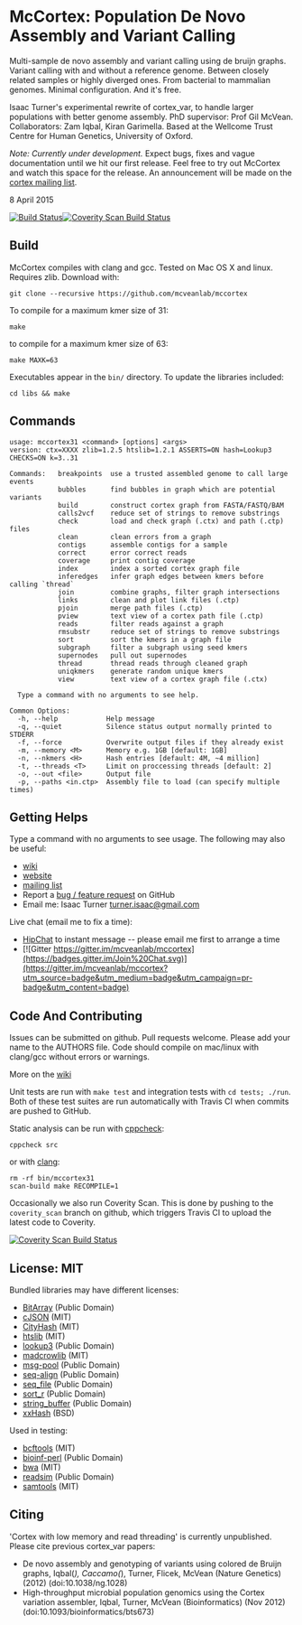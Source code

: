 McCortex: Population De Novo Assembly and Variant Calling
===============================================

Multi-sample de novo assembly and variant calling using de bruijn graphs.
Variant calling with and without a reference genome. Between closely related
samples or highly diverged ones. From bacterial to mammalian genomes. Minimal
configuration. And it's free.

Isaac Turner's experimental rewrite of cortex_var, to handle larger populations
with better genome assembly. PhD supervisor: Prof Gil McVean. Collaborators: Zam Iqbal, Kiran Garimella. Based at the Wellcome Trust Centre for Human Genetics, University of Oxford.

*Note: Currently under development.* Expect bugs, fixes and vague documentation until we hit our first release. Feel free to try out McCortex and watch this space for the release. An announcement will be made on the [cortex mailing list](https://groups.google.com/forum/#!forum/cortex_var).

8 April 2015

[![Build Status](https://travis-ci.org/mcveanlab/mccortex.svg)](https://travis-ci.org/mcveanlab/mccortex)[![Coverity Scan Build Status](https://scan.coverity.com/projects/2329/badge.svg)](https://scan.coverity.com/projects/2329)

Build
-----

McCortex compiles with clang and gcc. Tested on Mac OS X and linux. Requires zlib.
Download with:

    git clone --recursive https://github.com/mcveanlab/mccortex

To compile for a maximum kmer size of 31:

    make

to compile for a maximum kmer size of 63:

    make MAXK=63

Executables appear in the `bin/` directory. To update the libraries included:

    cd libs && make


Commands
--------

    usage: mccortex31 <command> [options] <args>
    version: ctx=XXXX zlib=1.2.5 htslib=1.2.1 ASSERTS=ON hash=Lookup3 CHECKS=ON k=3..31

    Commands:   breakpoints  use a trusted assembled genome to call large events
                bubbles      find bubbles in graph which are potential variants
                build        construct cortex graph from FASTA/FASTQ/BAM
                calls2vcf    reduce set of strings to remove substrings
                check        load and check graph (.ctx) and path (.ctp) files
                clean        clean errors from a graph
                contigs      assemble contigs for a sample
                correct      error correct reads
                coverage     print contig coverage
                index        index a sorted cortex graph file
                inferedges   infer graph edges between kmers before calling `thread`
                join         combine graphs, filter graph intersections
                links        clean and plot link files (.ctp)
                pjoin        merge path files (.ctp)
                pview        text view of a cortex path file (.ctp)
                reads        filter reads against a graph
                rmsubstr     reduce set of strings to remove substrings
                sort         sort the kmers in a graph file
                subgraph     filter a subgraph using seed kmers
                supernodes   pull out supernodes
                thread       thread reads through cleaned graph
                uniqkmers    generate random unique kmers
                view         text view of a cortex graph file (.ctx)

      Type a command with no arguments to see help.

    Common Options:
      -h, --help            Help message
      -q, --quiet           Silence status output normally printed to STDERR
      -f, --force           Overwrite output files if they already exist
      -m, --memory <M>      Memory e.g. 1GB [default: 1GB]
      -n, --nkmers <H>      Hash entries [default: 4M, ~4 million]
      -t, --threads <T>     Limit on proccessing threads [default: 2]
      -o, --out <file>      Output file
      -p, --paths <in.ctp>  Assembly file to load (can specify multiple times)

Getting Helps
-------------

Type a command with no arguments to see usage. The following may also be useful:
* [wiki](https://github.com/mcveanlab/mccortex/wiki)
* [website](http://mcveanlab.github.io/mccortex)
* [mailing list](https://groups.google.com/forum/#!forum/cortex_var)
* Report a [bug / feature request](https://github.com/mcveanlab/mccortex/issues) on GitHub
* Email me: Isaac Turner <turner.isaac@gmail.com>

Live chat (email me to fix a time):
* [HipChat](http://www.hipchat.com/gbF6Zf4k3) to instant message -- please email me first to arrange a time
* [![Gitter https://gitter.im/mcveanlab/mccortex](https://badges.gitter.im/Join%20Chat.svg)](https://gitter.im/mcveanlab/mccortex?utm_source=badge&utm_medium=badge&utm_campaign=pr-badge&utm_content=badge)

Code And Contributing
---------------------

Issues can be submitted on github. Pull requests welcome. Please add your name
to the AUTHORS file. Code should compile on mac/linux with clang/gcc without errors or warnings.

More on the [wiki](https://github.com/mcveanlab/mccortex/wiki/Contributing)

Unit tests are run with `make test` and integration tests with `cd tests; ./run`. Both of these test suites are run automatically with Travis CI when commits are pushed to GitHub. 

Static analysis can be run with [cppcheck](http://cppcheck.sourceforge.net):

    cppcheck src

or with [clang](http://clang-analyzer.llvm.org):

    rm -rf bin/mccortex31
    scan-build make RECOMPILE=1

Occasionally we also run Coverity Scan. This is done by pushing to the `coverity_scan` branch on github, which triggers Travis CI to upload the latest code to Coverity.

[![Coverity Scan Build Status](https://scan.coverity.com/projects/2329/badge.svg)](https://scan.coverity.com/projects/2329)

License: MIT
------------

Bundled libraries may have different licenses:
* [BitArray](https://github.com/noporpoise/BitArray) (Public Domain)
* [cJSON](http://http://sourceforge.net/projects/cjson/) (MIT)
* [CityHash](https://code.google.com/p/cityhash/) (MIT)
* [htslib](https://github.com/samtools/htslib) (MIT)
* [lookup3](http://burtleburtle.net/bob/c/lookup3.c) (Public Domain)
* [madcrowlib](https://github.com/noporpoise/madcrowlib) (MIT)
* [msg-pool](https://github.com/noporpoise/msg-pool) (Public Domain)
* [seq-align](https://github.com/noporpoise/seq-align) (Public Domain)
* [seq_file](https://github.com/noporpoise/seq_file) (Public Domain)
* [sort_r](https://github.com/noporpoise/sort_r) (Public Domain)
* [string_buffer](https://github.com/noporpoise/string_buffer) (Public Domain)
* [xxHash](https://github.com/Cyan4973/xxHash.git) (BSD)

Used in testing:
* [bcftools](https://github.com/samtools/bcftools) (MIT)
* [bioinf-perl](https://github.com/noporpoise/bioinf-perl) (Public Domain)
* [bwa](https://github.com/lh3/bwa) (MIT)
* [readsim](https://github.com/noporpoise/readsim) (Public Domain)
* [samtools](https://github.com/samtools/samtools) (MIT)

Citing
------

'Cortex with low memory and read threading' is currently unpublished.  Please
cite previous cortex_var papers:

* De novo assembly and genotyping of variants using colored de Bruijn graphs,
Iqbal(*), Caccamo(*), Turner, Flicek, McVean (Nature Genetics) (2012)
(doi:10.1038/ng.1028)
* High-throughput microbial population genomics using the Cortex variation assembler,
Iqbal, Turner, McVean (Bioinformatics) (Nov 2012)
(doi:10.1093/bioinformatics/bts673)
